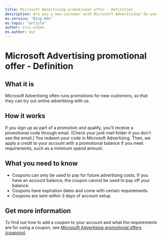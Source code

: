 ```yaml
---
title: Microsoft Advertising promotional offer - Definition
description: Are you a new customer with Microsoft Advertising? Do you have a coupon code or special offer you want to redeem? Find out how you can use that offer to try out online advertising with us.
ms.service: "Bing-Ads"
ms.topic: "article"
author: eric-urban
ms.author: eur
---
```


# Microsoft Advertising promotional offer - Definition

## What it is

Microsoft Advertising often runs promotions for new customers, so that they can try out online advertising with us.

## How it works

If you sign up as part of a promotion and qualify, you'll receive a promotional code through email. (Check your junk mail folder if you don't see the email.) You redeem your code in Microsoft Advertising. Then, we apply a credit to your account with a promotional balance if you meet requirements, such as a minimum spend amount.

## What you need to know

- Coupons can only be used to pay for future advertising costs. If you have an account balance, the coupon cannot be used to pay off your balance.
- Coupons have expiration dates and come with certain requirements.
- Coupons are sent within 3 days of account setup.

## Get more information

To find out how to add a coupon to your account and what the requirements are for using a coupon, see [Microsoft Advertising promotional offers (coupons)](./hlp_BA_CONC_AboutPromoOffers.md)


